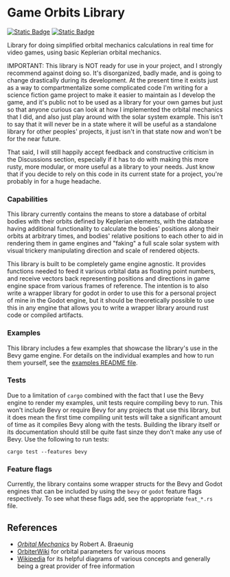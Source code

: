 # Game Orbits Library

[![Static Badge](https://img.shields.io/badge/Patreon-FernandoGamedev-F96854?logo=patreon)](https://patreon.com/fernandogamedev)
[![Static Badge](https://img.shields.io/badge/Ko--Fi-Fernando_Gamedev-72A5F2?logo=kofi)](https://ko-fi.com/fernando_gamedev)

Library for doing simplified orbital mechanics calculations in real time for video games, using
basic Keplerian orbital mechanics.

IMPORTANT: This library is NOT ready for use in your project, and I strongly recommend against doing
so. It's disorganized, badly made, and is going to change drastically during its development. At the
present time it exists just as a way to compartmentalize some complicated code I'm writing for a
science fiction game project to make it easier to maintain as I develop the game, and it's public
not to be used as a library for your own games but just so that anyone curious can look at how I
implemented the orbital mechanics that I did, and also just play around with the solar system
example. This isn't to say that it will never be in a state where it will be useful as a standalone
library for other peoples' projects, it just isn't in that state now and won't be for the near future.

That said, I will still happily accept feedback and constructive criticism in the Discussions
section, especially if it has to do with making this more rusty, more modular, or more useful as a
library to your needs. Just know that if you decide to rely on this code in its current state for a
project, you're probably in for a huge headache.

### Capabilities

This library currently contains the means to store a database of orbital bodies with their orbits
defined by Keplerian elements, with the database having additional functionality to calculate the
bodies' positions along their orbits at arbitrary times, and bodies' relative positions to each
other to aid in rendering them in game engines and "faking" a full scale solar system with visual
trickery manipulating direction and scale of rendered objects.

This library is built to be completely game engine agnostic. It provides
functions needed to feed it various orbital data as floating point numbers, and receive vectors
back representing positions and directions in game engine space from various
frames of reference. The intention is to also write a wrapper library for godot
in order to use this for a personal project of mine in the Godot engine, but it
should be theoretically possible to use this in any engine that allows you to
write a wrapper library around rust code or compiled artifacts.

### Examples

This library includes a few examples that showcase the library's use in the Bevy game engine. For
details on the individual examples and how to run them yourself, see the [examples README file](./examples/README.md).

### Tests

Due to a limitation of `cargo` combined with the fact that I use the Bevy engine to render my
examples, unit tests require compiling bevy to run. This won't include Bevy or require Bevy for any
projects that use this library, but it does mean the first time compiling unit tests will take a
significant amount of time as it compiles Bevy along with the tests. Building the library itself or
its documentation should still be quite fast sinze they don't make any use of Bevy. Use the
following to run tests:

```
cargo test --features bevy
```

### Feature flags

Currently, the library contains some wrapper structs for the Bevy and Godot engines that can be
included by using the `bevy` or `godot` feature flags respectively. To see what these flags add, see
the appropriate `feat_*.rs` file.

## References

- [*Orbital Mechanics*](http://www.braeunig.us/space/orbmech.htm) by Robert A. Braeunig
- [OrbiterWiki](https://www.orbiterwiki.org/wiki/Main_Page) for orbital parameters for various moons
- [Wikipedia](https://wikipedia.org) for its helpful diagrams of various concepts and generally being a great provider of free information
